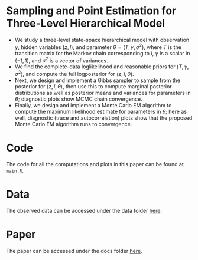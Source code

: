 # Sampling and Point Estimation for Three-Level Hierarchical Model
- We study a three-level state-space hierarchical model with observation $y$, hidden variables $(z,I)$, and parameter $\theta = (T,\gamma,\sigma^2)$, where $T$ is the transition matrix for the Markov chain corresponding to $I$, $\gamma$ is a scalar in $(-1,1)$, and $\sigma^2$ is a vector of variances.
- We find the complete-data loglikelihood and reasonable priors for $(T,\gamma,\sigma^2)$, and compute the full logposterior for $(z,I,\theta)$.
- Next, we design and implement a Gibbs sampler to sample from the posterior for $(z,I,\theta)$, then use this to compute marginal posterior distributions as well as posterior means and variances for parameters in $\theta$; diagnostic plots show MCMC chain convergence.
- Finally, we design and implement a Monte Carlo EM algorithm to compute the maximum likelihood estimate for parameters in $\theta$; here as well, diagnostic (trace and autocorrelation) plots show that the proposed Monte Carlo EM algorithm runs to convergence.

# Code
The code for all the computations and plots in this paper can be found at `main.R`.

# Data
The observed data can be accessed under the data folder [here](data/obs.csv).

# Paper
The paper can be accessed under the docs folder [here](docs/hierarchical-mcmc.pdf).
